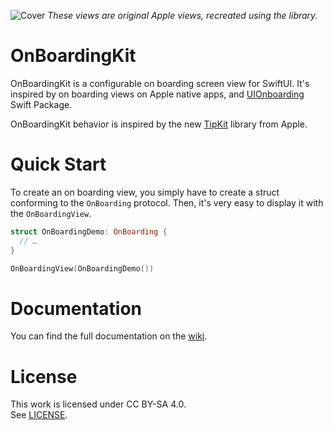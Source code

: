 ![Cover](https://github.com/mlbonniec/OnBoardingKit/assets/29955402/60750e35-7536-4abb-82f2-83e8fc9fd28e)
*These views are original Apple views, recreated using the library.*

# OnBoardingKit

OnBoardingKit is a configurable on boarding screen view for SwiftUI.
It's inspired by on boarding views on Apple native apps, and [UIOnboarding](https://github.com/lascic/uionboarding) Swift Package.

OnBoardingKit behavior is inspired by the new [TipKit](https://developer.apple.com/documentation/tipkit) library from Apple.

# Quick Start
To create an on boarding view, you simply have to create a struct conforming to the `OnBoarding` protocol.
Then, it's very easy to display it with the `OnBoardingView`.

```swift
struct OnBoardingDemo: OnBoarding {
  // …
}

OnBoardingView(OnBoardingDemo())
```

# Documentation
You can find the full documentation on the [wiki](https://github.com/mlbonniec/OnBoardingKit/wiki).

# License
This work is licensed under CC BY-SA 4.0.  
See [LICENSE](./LICENSE).
